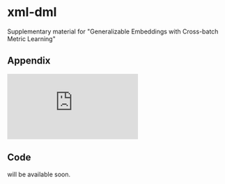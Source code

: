 # xml-dml
Supplementary material for "Generalizable Embeddings with Cross-batch Metric Learning"

## Appendix
<embed src="https://github.com/yetigurbuz/xml-dml/blob/main/appendix.pdf" type="application/pdf">

## Code
will be available soon.
